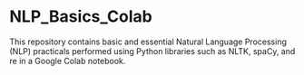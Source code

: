 # NLP_Basics_Colab
This repository contains basic and essential Natural Language Processing (NLP) practicals performed using Python libraries such as NLTK, spaCy, and re in a Google Colab notebook.
